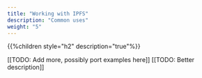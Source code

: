 ```yaml
---
title: "Working with IPFS"
description: "Common uses"
weight: "5"
---
```


{{%children style="h2" description="true"%}}

[[TODO: Add more, possibly port examples here]]
[[TODO: Better description]]

